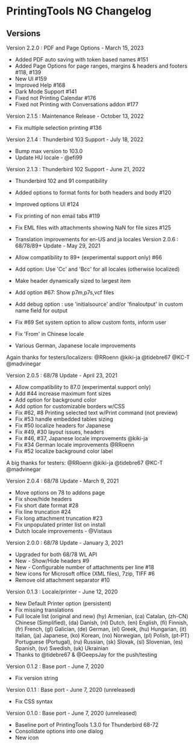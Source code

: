 # PrintingTools NG Changelog

## Versions

Version 2.2.0 : PDF and Page Options - March 15, 2023

- Added PDF auto saving with token based names #151
- Added Page Options for page ranges, margins & headers and footers #118, #139
- New UI #159
- Improved Help #168
- Dark Mode Support #141
- Fixed not Printing Calendar #176
- Fixed not Printing with Conversations addon #177

Version 2.1.5 : Maintenance Release  - October 13, 2022

- Fix multiple selection printing #136

Version 2.1.4 : Thunderbird 103 Support - July 18, 2022

- Bump max version to 103.0
- Update HU locale - @efi99

Version 2.1.3 : Thunderbird 102 Support - June 21, 2022

- Thunderbird 102 and 91 compatibility 
- Added options to format fonts for both headers and body #120
- Improved options UI #124
- Fix printing of non email tabs #119
- Fix EML files with attachments showing NaN for file sizes #125
- Translation improvements for en-US and ja locales
Version 2.0.6 : 68/78/89+ Update - May 29, 2021

- Allow compatibility to 89+ (experimental support only) #66
- Add option: Use 'Cc' and 'Bcc' for all locales (otherwise localized)
- Make header dynamically sized to largest item
- Add option #67: Show p7m,p7s,vcf files
- Add debug option : use 'initialsource' and/or 'finaloutput' 
  in custom name field for output
- Fix #69  Set system option to allow custom fonts, inform user
- Fix 'From' in Chinese locale
- Various German, Japanese locale improvements

Again thanks for testers/localizers:
@RRoenn
@kiki-ja
@tidebre67 
@KC-T 
@madvinegar

Version 2.0.5 : 68/78 Update - April 23, 2021

- Allow compatibility to 87.0 (experimental support only)
- Add #44 increase maximum font sizes
- Add option for background color
- Add option for customizable borders w/CSS
- Fix #62, #8 Printing selected text w/Print command (not preview)
- Fix #53 handle embedded tables sizing
- Fix #50 localize headers for Japanese
- Fix #49, #30 layout issues, headers 
- Fix #46, #37, Japanese locale improvements @kiki-ja
- Fix #34 German locale improvements @RRoenn
- Fix #52 localize background color label

A big thanks for testers:
@RRoenn
@kiki-ja
@tidebre67 
@KC-T 
@madvinegar

Version 2.0.4 : 68/78 Update - March 9, 2021

- Move options on 78 to addons page 
- Fix show/hide headers 
- Fix short date format #28
- Fix line truncation #24
- Fix long attachment truncation #23
- Fix unpopulated printer list on install
- Dutch locale improvements - @Vistaus


Version 2.0.0 : 68/78 Update - January 3, 2021

- Upgraded for both 68/78 WL API
- New - Show/Hide headers #9
- New - Configurable number of attachments per line #18
- New icons for Microsoft office (XML files), 7zip, TIFF #6
- Remove old attachment separator #10

Version 0.1.3 : Locale/printer - June 12, 2020

- New Default Printer option (persistent)
- Fix missing translations
- Full locale list (original and new)
  (hy) Armenian, (ca) Catalan, (zh-CN) Chinese (Simplified), 
  (da) Danish, (nl) Dutch, (en) English, (fi) Finnish, 
  (fr) French, (gl) Galician, (de) German, (el) Greek, 
  (hu) Hungarian, (it) Italian, (ja) Japanese, (ko) Korean,
  (no) Norwegian, (pl) Polish, (pt-PT) Portuguese (Portugal), 
  (ru) Russian, (sk) Slovak, (sl) Slovenian, (es) Spanish, 
  (sv) Swedish, (uk) Ukrainian
- Thanks to @tidebre67 & @GeepsJay for the push/testing

Version 0.1.2 : Base port - June 7, 2020

- Fix version string

Version 0.1.1 : Base port - June 7, 2020 (unreleased)

- Fix CSS syntax

Version 0.1.0 : Base port - June 7, 2020 (unreleased)

- Baseline port of PrintingTools 1.3.0 for Thunderbird 68-72
- Consolidate options into one dialog
- New icon
